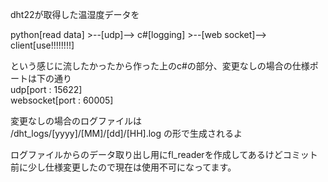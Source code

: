 dht22が取得した温湿度データを  
  
python[read data] >--[udp]--> c#[logging] >--[web socket]--> client[use!!!!!!!!]  
  
という感じに流したかったから作った上のc#の部分、変更なしの場合の仕様ポートは下の通り  
udp[port : 15622]  
websocket[port : 60005]
  
変更なしの場合のログファイルは  
/dht_logs/[yyyy]/[MM]/[dd]/[HH].log の形で生成されるよ  
  
ログファイルからのデータ取り出し用にfl_readerを作成してあるけどコミット前に少し仕様変更したので現在は使用不可になってます。  
